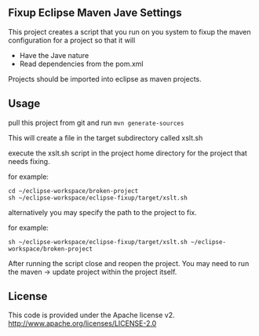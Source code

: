 ## Fixup Eclipse Maven Jave Settings ##

This project creates a script that you run on you system to fixup the maven configuration for a project so
that it will

* Have the Jave nature
* Read dependencies from the pom.xml

Projects should be imported into eclipse as maven projects.

## Usage ##

pull this project from git and run `mvn generate-sources`

This will create a file in the target subdirectory called xslt.sh

execute the xslt.sh script in the project home directory for the project that needs fixing.

for example:

    cd ~/eclipse-workspace/broken-project
    sh ~/eclipse-workspace/eclipse-fixup/target/xslt.sh
    
alternatively you may specify the path to the project to fix.

for example:

    sh ~/eclipse-workspace/eclipse-fixup/target/xslt.sh ~/eclipse-workspace/broken-project
    
After running the script close and reopen the project.  You may need to run the maven -> update project within the project itself.

## License ##

This code is provided under the Apache license v2. http://www.apache.org/licenses/LICENSE-2.0

    
